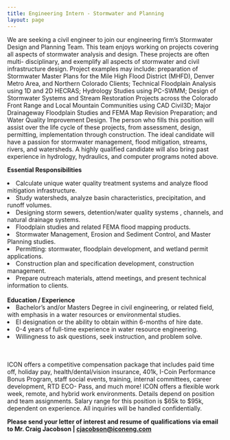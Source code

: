 ```yaml
---
title: Engineering Intern - Stormwater and Planning
layout: page
---
```


We are seeking a civil engineer to join our engineering firm’s Stormwater Design and Planning Team.
This team enjoys working on projects covering all aspects of stormwater analysis and design. These projects are often multi-
disciplinary, and exemplify all aspects of stormwater and civil infrastructure design. Project examples may include: preparation of
Stormwater Master Plans for the Mile High Flood District (MHFD), Denver Metro Area, and Northern Colorado Clients; Technical
Floodplain Analysis using 1D and 2D HECRAS; Hydrology Studies using PC-SWMM; Design of Stormwater Systems and Stream
Restoration Projects across the Colorado Front Range and Local Mountain Communities using CAD Civil3D; Major Drainageway
Floodplain Studies and FEMA Map Revision Preparation; and Water Quality Improvement Design. The person who fills this position will
assist over the life cycle of these projects, from assessment, design, permitting, implementation through construction. The ideal
candidate will have a passion for stormwater management, flood mitigation, streams, rivers, and watersheds. A highly qualified
candidate will also bring past experience in hydrology, hydraulics, and computer programs noted above.

<b>Essential Responsibilities</b>
<li>Calculate unique water quality treatment systems and analyze flood mitigation infrastructure.</li>
<li>Study watersheds, analyze basin characteristics, precipitation, and runoff volumes.</li>
<li>Designing storm sewers, detention/water quality systems , channels, and natural drainage systems.</li>
<li>Floodplain studies and related FEMA flood mapping products.</li>
<li>Stormwater Management, Erosion and Sediment Control, and Master Planning studies.</li>
<li>Permitting: stormwater, floodplain development, and wetland permit applications.</li>
<li>Construction plan and specification development, construction management.</li>
<li>Prepare outreach materials, attend meetings, and present technical information to clients.</li>

<br>
<b>Education / Experience</b>

<li>Bachelor’s and/or Masters Degree in civil engineering, or related field, with emphasis in a water resources or environmental
studies.</li>
<li>EI designation or the ability to obtain within 6-months of hire date.</li>
<li>0-4 years of full-time experience in water resource engineering.</li>
<li>Willingness to ask questions, seek instruction, and problem solve.</li>

<br>
<br>

ICON offers a competitive compensation package that includes paid time off, holiday pay, health/dental/vision insurance,
401k, I-Coin Performance Bonus Program, staff social events, training, internal committees, career development, RTD ECO-
Pass, and much more! ICON offers a flexible work week, remote, and hybrid work environments. Details depend on position and team assignments. Salary range for this position is $65k to $95k, dependent on experience. All inquiries will be handled
confidentially.


<b>Please send your letter of interest and resume of qualifications via email to
Mr. Craig Jacobson | <cjacobson@iconeng.com></b>
